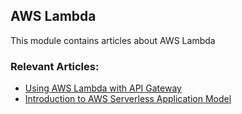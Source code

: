 ## AWS Lambda

This module contains articles about AWS Lambda

### Relevant Articles: 
- [Using AWS Lambda with API Gateway](http://www.baeldung.com/aws-lambda-api-gateway)
- [Introduction to AWS Serverless Application Model](http://www.baeldung.com/aws-serverless)
